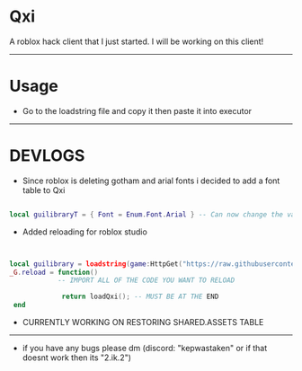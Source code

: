 # Qxi

A roblox hack client that I just started. I will be working on this client!

-----------------

# Usage

* Go to the loadstring file and copy it then paste it into executor

-----------------
# DEVLOGS

* Since roblox is deleting gotham and arial fonts i decided to add a font table to Qxi

```lua

local guilibraryT = { Font = Enum.Font.Arial } -- Can now change the value of the fonts

```
* Added reloading for roblox studio
```lua


local guilibrary = loadstring(game:HttpGet("https://raw.githubusercontent.com/resurvenge/Qxi/master/guilibrary.lua", true))()
_G.reload = function()
            -- IMPORT ALL OF THE CODE YOU WANT TO RELOAD

             return loadQxi(); -- MUST BE AT THE END
 end

```

* CURRENTLY WORKING ON RESTORING SHARED.ASSETS TABLE 
------------

* if you have any bugs please dm (discord: "kepwastaken" or if that doesnt work then its "2.ik.2")
